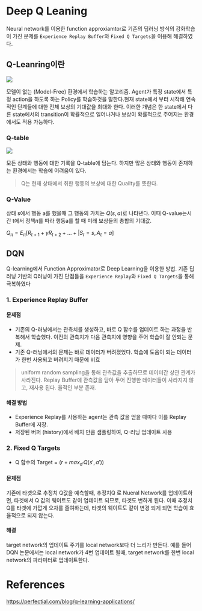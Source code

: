 # Deep Q Leaning
Neural network를 이용한 function approxiamtor로 기존의 딥러닝 방식의 강화학습이 가진 문제를
`Experience Replay Buffer`와 `Fixed Q Targets`을 이용해 해결하였다.
## Q-Leanring이란

![](https://perfectial.com/wp-content/uploads/2019/10/q_learning-01.jpg)

모델이 없는 (Model-Free) 환경에서 학습하는 알고리즘. Agent가 특정 state에서 특정 action을 하도록 하는 Policy를 학습하것을 말한다.현재 state에서 부터 시작해 연속적인 단계들에 대한 전체 보상의 기대값을 최대화 한다.  이러한 개념은 한 state에서 다른 state에서의 transition이 확률적으로 일어나거나 보상이 확률적으로 주어지는 환경에서도 적용 가능하다. 
 
### Q-table

![](https://upload.wikimedia.org/wikipedia/commons/thumb/e/e0/Q-Learning_Matrix_Initialized_and_After_Training.png/440px-Q-Learning_Matrix_Initialized_and_After_Training.png)

모든 상태와 행동에 대한 기록을 Q-table에 담는다. 하지만 많은 상태와 행동이 존재하는 환경에서는 학습에 어려움이 있다. 
  
> Q는 현재 상태에서 취한 행동의 보상에 대한 Quailty를 뜻한다.  

### Q-Value
상태 s에서 행동 a를 했을때 그 행동의 가치는 $Q(s,a)$로 나타낸다. 이때 Q-value는시간 t에서 정책$\pi$를 따라 행동a를 할 때 미래 보상들의 총합의 기대값.

$Q_{\pi} = E_{\pi}[R_{t+1} + {\gamma}R_{t+2}+ ... +|S_t =s, A_t=a]$

## DQN
Q-learning에서 Function Approximator로 Deep Learning을 이용한 방법. 기존 딥러닝 기반의 Q러닝이 가진 단점들을 `Experience Replay`와 `Fixed Q Targets`을 통해 극복하였다

### 1. Experience Replay Buffer
#### 문제점
- 기존의 Q-러닝에서는 관측치를 생성하고, 바로 Q 함수를 업데이트 하는 과정을 반복해서 학습했다. 이전의 관측치가 다음 관측치에 영향을 주어
학습이 잘 안되는 문제.
- 기존 Q-러닝에서의 문제는 바로 데이터가 버려졌었다. 학습에 도움이 되는 데이터가 한번 사용되고 버려지기 때문에
비효
> uniform random sampling을 통해 관측값을 추출하므로 데이터간 상관 관계가 사라진다.
> Replay Buffer에 관측값을 담아 두어 진행한 데이터들이 사라지지 않고, 재사용 된다. 율적인 부분 존재.

#### 해결 방법
- Experience Replay를 사용하는 agent는 관측 값을 얻을 때마다 이를 Replay Buffer에 저장. 
- 저장된 버퍼 (history)에서 배치 만큼 샘플링하여, Q-러닝 업데이트 사용

### 2. Fixed Q Targets
- Q 함수의 Target = $( r + max_{a'}Q(s',a'))$
#### 문제점
기존에 타겟으로 추정치 Q값을 예측할때, 추정치Q 로 Nueral Network를 업데이트하면, 타겟에서 Q 값의 웨이트도 같이 업데이트 되므로, 타겟도 변하게 된다.
이때 추정치 Q를 타겟에 가깝게 오차를 줄여하는데, 타겟의 웨이트도 같이 변경 되게 되면 학습이 효율적으로 되지 않는다.
#### 해결
target network의 업데이트 주기를 local network보다 더 느리가 만든다. 예를 들어 DQN 논문에서는 local network가 4번 업데이트 될때,
target network를 한번 local network의 파라미터로 업데이트한다.  




# References
https://perfectial.com/blog/q-learning-applications/



